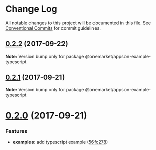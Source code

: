 # Change Log

All notable changes to this project will be documented in this file.
See [Conventional Commits](https://conventionalcommits.org) for commit guidelines.

<a name="0.2.2"></a>
## [0.2.2](https://github.com/one-market/appson/compare/v0.2.1...v0.2.2) (2017-09-22)




**Note:** Version bump only for package @onemarket/appson-example-typescript

<a name="0.2.1"></a>
## [0.2.1](https://github.com/one-market/appson/compare/v0.2.0...v0.2.1) (2017-09-21)




**Note:** Version bump only for package @onemarket/appson-example-typescript

<a name="0.2.0"></a>
# [0.2.0](https://github.com/one-market/appson/compare/v0.1.0...v0.2.0) (2017-09-21)


### Features

* **examples:** add typescript example ([56fc278](https://github.com/one-market/appson/commit/56fc278))
